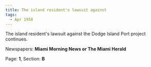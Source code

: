 ```yaml
---  
title: The island resident's lawsuit against  
tags:  
  - Apr 1958  
---  
```

  
The island resident's lawsuit against the Dodge Island Port project continues.  
  
Newspapers: **Miami Morning News or The Miami Herald**  
  
Page: **1**, Section: **B** 
